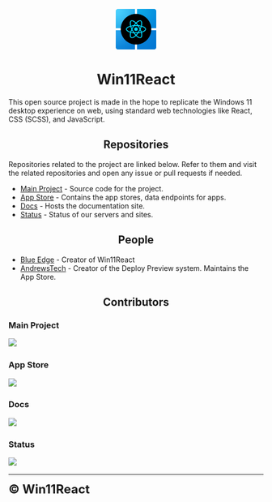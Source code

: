 <p align="center">
<img src="logo.png" height="80" width="80">
</p>
<h1 align="center">Win11React</h1>
<p>This open source project is made in the hope to replicate the Windows 11 desktop experience on web, using standard web technologies like React, CSS (SCSS), and JavaScript.</p>

<h2 align="center">Repositories</h2>
<p>Repositories related to the project are linked below. Refer to them and visit the related repositories and open any issue or pull requests if needed.</p>

- [Main Project](https://github.com/blueedgetechno/win11React) - Source code for the project.
- [App Store](https://github.com/win11react/store) - Contains the app stores, data endpoints for apps.
- [Docs](https://github.com/win11react/docs) - Hosts the documentation site.
- [Status](https://github.com/win11react/status) - Status of our servers and sites.

<h2 align="center">People</h2>

* [Blue Edge](https://github.com/blueedgetechno) - Creator of Win11React
* [AndrewsTech](https://github.com/andrewstech) - Creator of the Deploy Preview system. Maintains the App Store.

<h2 align="center">Contributors</h2>

### Main Project
<a href="https://github.com/blueedgetechno/win11React/graphs/contributors">
  <img src="https://contrib.rocks/image?repo=blueedgetechno/win11React"/>
</a>

### App Store
<a href="https://github.com/win11react/store/graphs/contributors">
  <img src="https://contrib.rocks/image?repo=win11react/store"/>
</a>

### Docs
<a href="https://github.com/win11react/docs/graphs/contributors">
  <img src="https://contrib.rocks/image?repo=win11react/docs"/>
</a>

### Status
<a href="https://github.com/win11react/status/graphs/contributors">
  <img src="https://contrib.rocks/image?repo=win11react/status"/>
</a>

------
<div>
   <strong>
   <font size="+2" style="font">
    &copy; Win11React
   </font>
   </strong>
</div>
